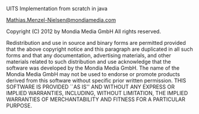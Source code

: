 UITS Implementation from scratch in java

Mathias.Menzel-Nielsen@mondiamedia.com

Copyright (C) 2012 by Mondia Media GmbH
All rights reserved.

Redistribution and use in source and binary forms are permitted
provided that the above copyright notice and this paragraph are
duplicated in all such forms and that any documentation,
advertising materials, and other materials related to such
distribution and use acknowledge that the software was developed
by the Mondia Media GmbH.  The name of the
Mondia Media GmbH may not be used to endorse or promote products derived
from this software without specific prior written permission.
THIS SOFTWARE IS PROVIDED ``AS IS'' AND WITHOUT ANY EXPRESS OR
IMPLIED WARRANTIES, INCLUDING, WITHOUT LIMITATION, THE IMPLIED
WARRANTIES OF MERCHANTABILITY AND FITNESS FOR A PARTICULAR PURPOSE.


